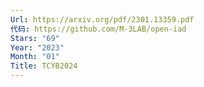 ```yaml
---
Url: https://arxiv.org/pdf/2301.13359.pdf
代码: https://github.com/M-3LAB/open-iad
Stars: "69"
Year: "2023"
Month: "01"
Title: TCYB2024
---
```

